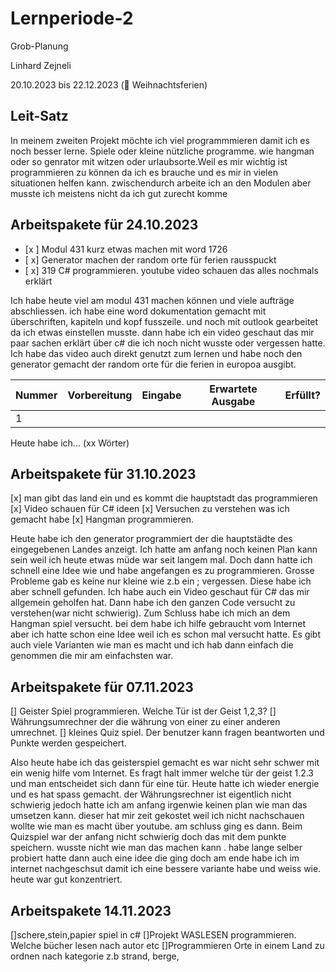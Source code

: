 # Lernperiode-2

Grob-Planung

Linhard Zejneli

20.10.2023 bis 22.12.2023 (🎄 Weihnachtsferien)

## Leit-Satz

In meinem zweiten Projekt möchte ich viel programmmieren damit ich es noch besser lerne. Spiele oder kleine nützliche programme. wie hangman oder so genrator mit witzen oder urlaubsorte.Weil es mir wichtig ist programmieren zu können da ich es brauche und es mir in vielen situationen helfen kann. zwischendurch arbeite ich an den Modulen aber musste ich meistens nicht da ich gut zurecht komme

## Arbeitspakete für 24.10.2023

- [x ] Modul 431 kurz etwas machen mit word 1726
- [ x] Generator machen der random orte für ferien rausspuckt
- [ x] 319 C# programmieren. youtube video schauen das alles nochmals erklärt

Ich habe heute viel am modul 431 machen können und viele aufträge abschliessen. ich habe eine word dokumentation gemacht mit überschriften, kapiteln und kopf fusszeile. und noch mit outlook gearbeitet da ich etwas einstellen musste. dann habe ich ein video geschaut das mir paar sachen erklärt über c# die ich noch nicht wusste oder vergessen hatte. Ich habe das video auch direkt genutzt zum lernen und habe noch den generator gemacht der random orte für die ferien in europoa ausgibt.


| Nummer | Vorbereitung | Eingabe | Erwartete Ausgabe | Erfüllt? |
| --- | --- | --- | --- | --- |
| 1   |     |     |     |     |

Heute habe ich... (xx Wörter)

## Arbeitspakete für 31.10.2023

[x] man gibt das land ein und es kommt die hauptstadt das programmieren
[x] Video schauen für C# ideen
[x] Versuchen zu verstehen was ich gemacht habe
[x] Hangman programmieren.


Heute habe ich den generator programmiert der die hauptstädte des eingegebenen Landes anzeigt. Ich hatte am anfang noch keinen Plan kann sein weil ich heute etwas müde war seit langem mal. Doch dann hatte ich schnell eine Idee wie und habe angefangen es zu programmieren. Grosse Probleme gab es keine nur kleine wie z.b ein ; vergessen. Diese habe ich aber schnell gefunden. Ich habe auch ein Video geschaut für C# das mir allgemein geholfen hat. Dann habe ich den ganzen Code versucht zu verstehen(war nicht schwierig). Zum Schluss habe ich mich an dem Hangman spiel versucht. bei dem habe ich hilfe gebraucht vom Internet aber ich hatte schon eine Idee weil ich es schon mal versucht hatte. Es gibt auch viele Varianten wie man es macht und ich hab dann einfach die genommen die mir am einfachsten war.




## Arbeitspakete für 07.11.2023

[] Geister Spiel programmieren. Welche Tür ist der Geist 1,2,3?
[] Währungsumrechner der die währung von einer zu einer anderen umrechnet.
[] kleines Quiz spiel. Der benutzer kann fragen beantworten und Punkte werden gespeichert.



Also heute habe ich das geisterspiel gemacht es war nicht sehr schwer mit ein wenig hilfe vom Internet. Es fragt halt immer welche tür der geist 1.2.3 und man entscheidet sich dann für eine tür. Heute hatte ich wieder energie und es hat spass gemacht. der Währungsrechner ist eigentlich nicht schwierig jedoch hatte ich am anfang irgenwie keinen plan wie man das umsetzen kann. dieser hat mir zeit gekostet weil ich nicht nachschauen wollte wie man es macht über youtube. am schluss ging es dann. Beim Quizspiel war der anfang nicht schwierig doch das mit dem punkte speichern. wusste nicht wie man das machen kann . habe lange selber probiert hatte dann auch eine idee die ging doch am ende habe ich im internet nachgeschsut damit ich eine bessere variante habe und weiss wie. heute war gut konzentriert.





## Arbeitspakete 14.11.2023


[]schere,stein,papier spiel in c#
[]Projekt WASLESEN programmieren. Welche bücher lesen nach autor etc
[]Programmieren Orte in einem Land zu ordnen nach kategorie z.b strand, berge, 





